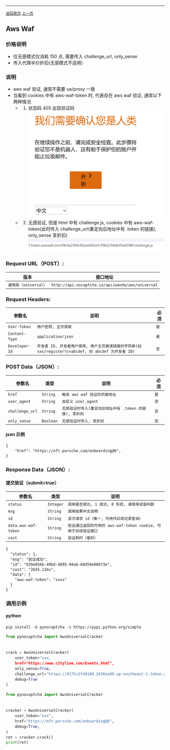 ------

[`返回首页`](../README.md)    [`上一页`](akamai.md)

## Aws Waf

### 价格说明
* 仅无感模式仅消耗 150 点, 需要传入 challenge_url, only_sense
* 传入代理半价折扣(无感模式不适用)

### 说明
* aws waf 验证, 通常不需要 ua/proxy 一致
* 当看到 cookies 中有 aws-waf-token 时, 代表存在 aws waf 验证, 通常以下两种情况
    * 1. 状态码 405 出现验证码
    ![验证码样例](/images/aws/img.png)
    * 2. 无感验证, 但是 html 中有 challenge.js, cookies 中有 aws-waf-token(此时传入 challenge_url(重定向后地址中有 .token 的链接), only_sense 享折扣)
    ![无感验证样例](/images/aws/img2.png)


### Request URL（POST）:

| 版本               | 接口地址                                                    |
|------------------|---------------------------------------------------------|
| `通用版（universal）` | `http://api.nocaptcha.io/api/wanda/aws/universal` |

### Request Headers:

| 参数名            | 说明                 | 必须  |
|----------------|--------------------|-----|
| `User-Token`   | `用户密钥, 主页获取`       | `是` |
| `Content-Type` | `application/json` | `是` |
| `Developer-Id` | `开发者 ID, 开发者用户使用, 用户主页邀请链接的字符串(如 xxx/register?c=abcdef, 则 abcdef 为开发者 ID)`           | `否` |

### POST Data（JSON）:

| 参数名          | 类型        | 说明                                                                                                                                                             | 必须  |
|--------------|-----------|-----------------------------|-----|
| `href`       | `String`  | `触发 aws waf 验证的页面地址`    | `是` |
| `user_agent` | `String`  | `自定义 user_agent`       | `否` |
| `challenge_url` | `String`  | `无感验证时传入(重定向后地址中有 .token 的链接), 享折扣`       | `否` |
| `only_sense` | `Boolean`  | `无感验证时传入, 享折扣`       | `否` |

#### json 示例

```
{
    "href": "https://nft.porsche.com/onboarding@6",
}
```


### Response Data（JSON）:

#### 提交验证（submit=true）

| 参数名            | 类型        | 说明                            |
|----------------|-----------|-------------------------------|
| `status`       | `Integer` | `调用是否成功, 1 成功, 0 失败, 请使用该值判断` |
| `msg`          | `String`  | `调用结果中文说明`                    |
| `id`           | `String`  | `该次请求 id（唯一, 可用作后续记录查询）`      |
| `data.aws-waf-token`   | `String`  | `验证通过返回的可用的 aws-waf-token cookie, 可用于后续验证接口`    |
| `cost`         | `String`  | `验证耗时（毫秒）`                    |

```
{
  "status": 1,
  "msg": "验证成功",
  "id": "639e056b-49bd-4895-94ab-68d59e00873e",
  "cost": "2635.12ms",
  "data": {
    "aws-waf-token": "xxxx"
  }
}
```

### 调用示例

#### python

```shell
pip install -U pynocaptcha -i https://pypi.python.org/simple
```

```python
from pynocaptcha import AwsUniversalCracker


crack = AwsUniversalCracker(
    user_token="xxx,
    href="https://www.cityline.com/Events.html",
    only_sense=True,
    challenge_url="https://9175c2fd4189.2430aa90.ap-southeast-1.token.awswaf.com/9175c2fd4189/6e83bc7a594c/challenge.js",
    debug=True
)
```

```python
from pynocaptcha import AwsUniversalCracker


cracker = AwsUniversalCracker(
    user_token="xxx",
    href="https://nft.porsche.com/onboarding@6",
    debug=True,
)
ret = cracker.crack()
print(ret)
```
